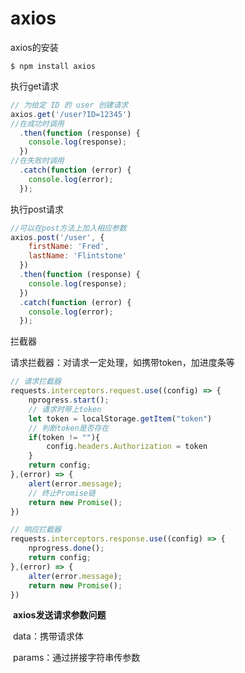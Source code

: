 # axios

axios的安装

```javasc
$ npm install axios
```

执行get请求

```javascript
// 为给定 ID 的 user 创建请求
axios.get('/user?ID=12345')
//在成功时调用
  .then(function (response) {
    console.log(response);
  })
//在失败时调用
  .catch(function (error) {
    console.log(error);
  });
```

执行post请求

```javascript
//可以在post方法上加入相应参数
axios.post('/user', {
    firstName: 'Fred',
    lastName: 'Flintstone'
  })
  .then(function (response) {
    console.log(response);
  })
  .catch(function (error) {
    console.log(error);
  });
```

拦截器

请求拦截器：对请求一定处理，如携带token，加进度条等

```javascript
// 请求拦截器
requests.interceptors.request.use((config) => {
    nprogress.start();
    // 请求时带上token
    let token = localStorage.getItem("token")
    // 判断token是否存在
    if(token != ""){
        config.headers.Authorization = token
    }
    return config;
},(error) => {
    alert(error.message);
    // 终止Promise链
    return new Promise();
})

// 响应拦截器
requests.interceptors.response.use((config) => {
    nprogress.done();
    return config;
},(error) => {
    alter(error.message);
    return new Promise();
})
```

​	**axios发送请求参数问题**

​	data：携带请求体

​	params：通过拼接字符串传参数